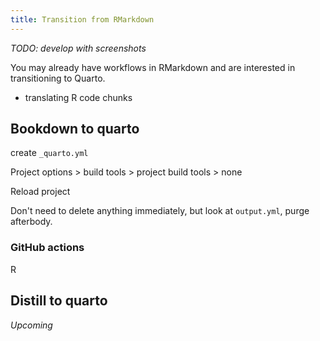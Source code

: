 ```yaml
---
title: Transition from RMarkdown
---
```


*TODO: develop with screenshots*

You may already have workflows in RMarkdown and are interested in transitioning to Quarto. 

- translating R code chunks

## Bookdown to quarto

create `_quarto.yml`

Project options > build tools > project build tools > none

Reload project

Don't need to delete anything immediately, but look at `output.yml`, purge afterbody. 

### GitHub actions

R

## Distill to quarto

*Upcoming*